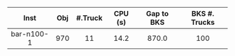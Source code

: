 | Inst   |  Obj     | #.Truck | CPU (s) | Gap to BKS | BKS #. Trucks |
| :----: | :------: | :-----: | :-----: | :--------: | :-----------: |
| bar-n100-1 | 970 | 11 | 14.2 | 870.0 | 100 |
